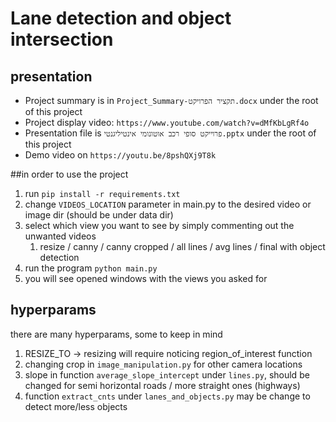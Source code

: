 # Lane detection and object intersection

## presentation
- Project summary is in `Project_Summary-תקציר הפרויקט.docx` under the root of this project
- Project display video: `https://www.youtube.com/watch?v=dMfKbLgRf4o`
- Presentation file is `פרוייקט סופי רכב אוטונומי אינטיליגנטי.pptx` under the root of this project
- Demo video on `https://youtu.be/8pshQXj9T8k` 

##in order to use the project
1. run `pip install -r requirements.txt`
2. change `VIDEOS_LOCATION` parameter in main.py to the desired video or image dir (should be under data dir)
3. select which view you want to see by simply commenting out the unwanted videos
   1. resize / canny / canny cropped / all lines / avg lines / final with object detection 
4. run the program `python main.py`
5. you will see opened windows with the views you asked for


## hyperparams
there are many hyperparams, some to keep in mind
1. RESIZE_TO -> resizing will require noticing region_of_interest function
2. changing crop in `image_manipulation.py` for other camera locations
3. slope in function `average_slope_intercept` under `lines.py`, should be changed for semi horizontal roads / more straight ones (highways)
4. function `extract_cnts` under `lanes_and_objects.py` may be change to detect more/less objects
